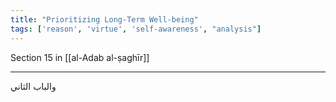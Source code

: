 ```yaml
---
title: "Prioritizing Long-Term Well-being"
tags: ['reason', 'virtue', 'self-awareness', "analysis"]
---
```


 Section 15 in [[al-Adab al-ṣaghīr]]

---
والباب الثاني
